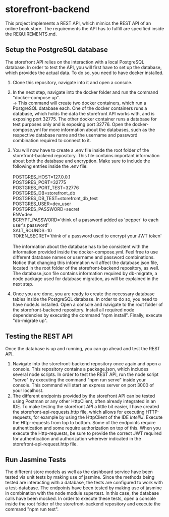 # storefront-backend

This project implements a REST API, which mimics the REST API of an online book store. The requirements the API has to fulfill
are specified inside the REQUIREMENTS.md.

## Setup the PostgreSQL database

The storefront API relies on the interaction with a local PostgreSQL database. In order to test the API, you will first have to
set up the database, which provides the actual data. To do so, you need to have docker installed.

1. Clone this repository, navigate into it and open a console.
2. In the next step, navigate into the docker folder and run the command
   "docker-compose up". \
   &#8594; This command will create two docker containers, which run a PostgreSQL database each. One of the docker containers runs
   a database, which holds the data the storefront API works with, and is exposing port 32775. The other docker container runs a
   database for test purposes only and is exposing port 32776. Open the docker-compose.yml for more information about the
   databases,
   such as the respective database name and the username and password combination required to connect to it.
3. You will now have to create a .env file inside the root folder of the storefront-backend repository. This file contains
   important
   information about both the database and encryption. Make sure to include the following entries inside the .env file: \
   \
   POSTGRES_HOST=127.0.0.1 \
   POSTGRES_PORT=32775 \
   POSTGRES_PORT_TEST=32776 \
   POSTGRES_DB=storefront_db \
   POSTGRES_DB_TEST=storefront_db_test \
   POSTGRES_USER=dev_user \
   POSTGRES_PASSWORD=secret \
   ENV=dev \
   BCRYPT_PASSWORD='think of a password added as 'pepper' to each user's password' \
   SALT_ROUNDS=10 \
   TOKEN_SECRET='think of a password used to encrypt your JWT token' \
   \
   The information about the database has to be consistent with the information provided inside the docker-compose.yml.
   Feel free to use different database names or username and password combinations. Notice that changing this
   information will affect the database.json file, located in the root folder of the storefront-backend repository, as
   well.
   The database.json file contains information required by db-migrate, a node package used for database migration, as will be
   explained in the next step.

4. Once you are done, you are ready to create the necessary database tables inside the PostgreSQL database. In order to do so,
   you need to have nodeJs installed. Open a console and navigate to the root folder of the storefront-backend repository. Install
   all required node dependencies by executing the command "npm install". Finally, execute "db-migrate up".

## Testing the REST API

Once the database is up and running, you can go ahead and test the REST API.

1. Navigate into the storefront-backend repository once again and open a console.
   This repository contains a package.json, which includes several node scripts.
   In order to test the REST API, run the node script "serve" by executing the command "npm run serve" inside your console.
   This command will start an express server on port 3000 of your localhost.
2. The different endpoints provided by the storefront API can be tested using Postman or any other HttpClient, often already
   integrated in an IDE. To make testing the storefront API a little bit easier, I have created the storefront-api-requests.http
   file, which allows for executing HTTP-requests, for example by using the HttpClient of the IDE <em>IntelliJ</em>.
   Execute the Http-requests from top to bottom. Some of the endpoints require authentication and some require authorization
   on top of this. When you execute the Http-requests, be sure to provide the correct JWT required for authentication and
   authorization wherever indicated in the storefront-api-request.http file.

## Run Jasmine Tests

The different store models as well as the dashboard service have been tested via unit tests by making use of jasmine. Since the
methods being tested are interacting with a database, the tests are configured to work with a test-database.
The endpoints have been tested by making use of jasmine in combination with the node module supertest. In this case, the database calls
have been mocked. In order to execute these tests, open a console inside the root folder of the storefront-backend repository and 
execute the command "npm run test". 
